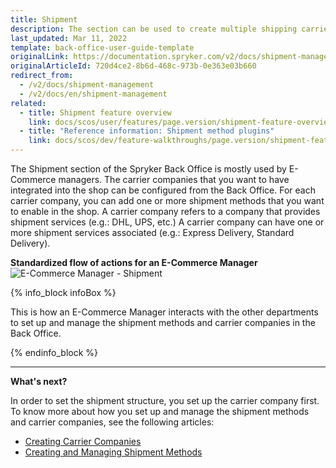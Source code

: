 ```yaml
---
title: Shipment
description: The section can be used to create multiple shipping carriers and add shipment services and methods in the Back Office.
last_updated: Mar 11, 2022
template: back-office-user-guide-template
originalLink: https://documentation.spryker.com/v2/docs/shipment-management
originalArticleId: 720d4ce2-8b6d-468c-973b-0e363e03b660
redirect_from:
  - /v2/docs/shipment-management
  - /v2/docs/en/shipment-management
related:
  - title: Shipment feature overview
    link: docs/scos/user/features/page.version/shipment-feature-overview.html
  - title: "Reference information: Shipment method plugins"
    link: docs/scos/dev/feature-walkthroughs/page.version/shipment-feature-walkthrough/reference-information-shipment-method-plugins.html
---
```


The Shipment section of the Spryker Back Office is mostly used by E-Commerce managers.
The carrier companies that you want to have integrated into the shop can be configured from the Back Office. For each carrier company, you can add one or more shipment methods that you want to enable in the shop.
A carrier company refers to a company that provides shipment services (e.g.: DHL, UPS, etc.) A carrier company can have one or more shipment services associated (e.g.: Express Delivery, Standard Delivery).

**Standardized flow of actions for an E-Commerce Manager**
![E-Commerce Manager - Shipment](https://cdn.document360.io/9fafa0d5-d76f-40c5-8b02-ab9515d3e879/Images/Documentation/E-Commerce%20Manager%20-%20Shipment.png)

{% info_block infoBox %}

This is how an E-Commerce Manager interacts with the other departments to set up and manage the shipment methods and carrier companies in the Back Office.

{% endinfo_block %}
***

**What's next?**

In order to set the shipment structure, you set up the carrier company first.
To know more about how you set up and manage the shipment methods and carrier companies, see the following articles:

* [Creating Carrier Companies](/docs/scos/user/back-office-user-guides/{{page.version}}/administration/delivery-methods/creating-carrier-companies.html)
* [Creating and Managing Shipment Methods](/docs/scos/user/back-office-user-guides/{{page.version}}/administration/delivery-methods/creating-and-managing-delivery-methods.html)
